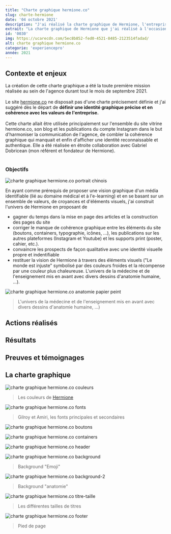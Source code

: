 ```yaml
---
title: "Charte graphique hermione.co"
slug: charte-hermione
date: '04 octobre 2021'
description: "J'ai réalisé la charte graphique de Hermione, l'entreprise où je réalise mon alternance pour l'année 2021-2022. En tant que webmaster au sein de l'équipe, j'ai proposé une semi-refonte graphique du site (couleurs, boutons, font, header, papier peint, ...)."
extrait: "La charte graphique de Hermione que j'ai réalisé à l'occasion de mon alternance à My Digital School (Bachelor 3)."
id: '0030'
img: https://ucarecdn.com/5ec8b852-fed0-4521-8485-2123514fadad/
alt: charte graphique hermione.co
categorie: 'experiencepro'
année: 2021
---
```

## Contexte et enjeux

<div class="sep-50"></div>

La création de cette charte graphique a été la toute première mission réalisée au sein de l'agence durant tout le mois de septembre 2021.
<br>
<br>
Le site [hermione.co](https://hermione.co) ne disposait pas d'une charte précisement définie et j'ai suggéré dès le départ de **définir une identité graphique précise et en cohérence avec les valeurs de l'entreprise.**
<br>
<br>
Cette charte allait être utilisée principalement sur l'ensemble du site vitrine hermione.co, son blog et les publications du compte Instagram dans le but d'harmoniser la communication de l'agence, de combler la cohérence graphique qui manquait et enfin d'afficher une identité reconnaissable et authentique. Elle a été réalisée en étroite collaboration avec Gabriel Dobricean (mon référent et fondateur de Hermione).
<br>
<br>

### Objectifs

<div class="sep-50"></div>

![charte graphique hermione.co portrait chinois](https://ucarecdn.com/44436339-826a-406d-b4d5-db0ff8381ae8/-/preview/900x900/)

<div class="sep-50"></div>

En ayant comme prérequis de proposer une vision graphique d'un média identifiable (lié au domaine médical et à l'e-learning) et en se basant sur un ensemble de valeurs, de croyances et d'éléments visuels, j'ai construit l'univers de Hermione en proposant de

<div class="sep-50"></div>

<ul>
    <li>
        gagner du temps dans la mise en page des articles et la construction des pages du site
    </li>
    <li>
        corriger le manque de cohérence graphique entre les éléments du site (boutons, containers, typographie, icônes, ...), les publications sur les autres plateformes (Instagram et Youtube) et les supports print (poster, cahier, etc.).
    </li>
    <li>
        convaincre les prospects de façon qualitative avec une identité visuelle propre et indentifiable
    </li>
    <li>
        restituer la vision de Hermione à travers des éléments visuels ("Le monde est injuste" symbolisé par des couleurs froides et la récompense par une couleur plus chaleureuse. L'univers de la médecine et de l'enseignement mis en avant avec divers dessins d'anatomie humaine, ...).
    </li>
</ul>

<div class="sep-50"></div>

![charte graphique hermione.co anatomie papier peint](https://ucarecdn.com/3feb8628-6c0c-4233-a0bb-85de4666180c/)
>L'univers de la médecine et de l'enseignement mis en avant avec divers dessins d'anatomie humaine, ...)

<div class="sep-50"></div>

## Actions réalisés

<div class="sep-50"></div>

## Résultats

<div class="sep-50"></div>

## Preuves et témoignages

<div class="sep-50"></div>

## La charte graphique

<div class="sep-50"></div>

![charte graphique hermione.co couleurs](https://ucarecdn.com/aa8faf38-9b03-481f-8b95-3992c7dd83f9/Couleursmin.webp)
>Les couleurs de <a href="https://hermione.co" target="_blank">Hermione</a>

<div class="sep-50"></div>

![charte graphique hermione.co fonts](https://ucarecdn.com/385b779d-e95b-45b8-918c-276884660060/Fontmin.webp)
>Gilroy et Amiri, les fonts principales et secondaires

<div class="sep-50"></div>

![charte graphique hermione.co boutons](https://ucarecdn.com/b57d39de-0760-451a-a816-70bc3b194bc3/boutonsmin.webp)

<div class="sep-50"></div>

![charte graphique hermione.co containers](https://ucarecdn.com/c0f016e8-66c6-496e-997a-cb8a78c64250/containermin.webp)

<div class="sep-50"></div>

![charte graphique hermione.co header](https://ucarecdn.com/6e7c1949-4092-4052-be3a-9ddd6f463f18/Headermin.webp)

<div class="sep-50"></div>

![charte graphique hermione.co background](https://ucarecdn.com/c5b879bf-dbe4-4309-9f7a-94f3fd20bcc7/bghermionemin.webp)
>Background "Emoji"

<div class="sep-50"></div>

![charte graphique hermione.co background-2](https://ucarecdn.com/b16eeaa2-6247-4b12-b9b6-224df6e76f1a/bghermione2min.webp)
>Background "anatomie"

<div class="sep-50"></div>

![charte graphique hermione.co titre-taille](https://ucarecdn.com/d682fe8f-8c6c-4d49-8bb9-a7c67932b973/tailletitremin.webp)
>Les différentes tailles de titres

<div class="sep-50"></div>

![charte graphique hermione.co footer](https://ucarecdn.com/19cba15d-0010-4829-a8c9-c1ae892bd7ae/footermin.webp)
>Pied de page
